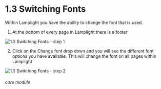 # 1.3 Switching Fonts

Within Lamplight you have the ability to change the font that is used.

1. At the bottom of every page in Lamplight there is a footer

![1.3 Switching Fonts - step 1](1.3_Switching_Fonts_im_1.png)

2. Click on the Change font drop down and you will see the different font options you have available. This will change the font on all pages within Lamplight

![1.3 Switching Fonts - step 2](1.3_Switching_Fonts_im_2.png)


###### core module

